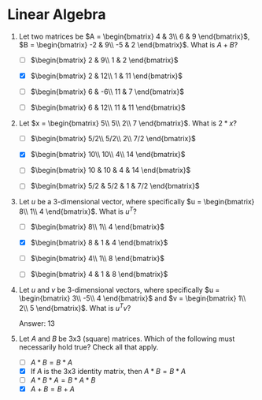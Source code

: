 # Linear Algebra

1. Let two matrices be $A = \begin{bmatrix} 4 & 3\\ 6 & 9 \end{bmatrix}$,  $B = \begin{bmatrix} -2 & 9\\ -5 & 2 \end{bmatrix}$. What is $A + B$?

   - [ ] $\begin{bmatrix} 2 & 9\\ 1 & 2 \end{bmatrix}$
   - [x] $\begin{bmatrix} 2 & 12\\ 1 & 11 \end{bmatrix}$
   - [ ] $\begin{bmatrix} 6 & -6\\ 11 & 7 \end{bmatrix}$
   - [ ] $\begin{bmatrix} 6 & 12\\ 11 & 11 \end{bmatrix}$

   

2. Let $x = \begin{bmatrix} 5\\ 5\\ 2\\ 7 \end{bmatrix}$. What is $2 * x$?

   - [ ] $\begin{bmatrix} 5/2\\ 5/2\\ 2\\ 7/2 \end{bmatrix}$
   - [x] $\begin{bmatrix} 10\\ 10\\ 4\\ 14 \end{bmatrix}$
   - [ ] $\begin{bmatrix} 10 & 10 & 4 & 14 \end{bmatrix}$
   - [ ] $\begin{bmatrix} 5/2 & 5/2 & 1 & 7/2 \end{bmatrix}$



3. Let $u$ be a 3-dimensional vector, where specifically $u = \begin{bmatrix} 8\\ 1\\ 4 \end{bmatrix}$. What is $u^T$?
   - [ ] $\begin{bmatrix} 8\\ 1\\ 4 \end{bmatrix}$
   - [x] $\begin{bmatrix} 8 & 1 & 4 \end{bmatrix}$
   - [ ] $\begin{bmatrix} 4\\ 1\\ 8 \end{bmatrix}$
   - [ ] $\begin{bmatrix} 4 & 1 & 8 \end{bmatrix}$



4. Let $u$ and $v$ be 3-dimensional vectors, where specifically $u = \begin{bmatrix} 3\\ -5\\ 4 \end{bmatrix}$ and $v = \begin{bmatrix} 1\\ 2\\ 5 \end{bmatrix}$. What is $u^Tv$?

   Answer: 13

   

5. Let $A$ and $B$ be 3x3 (square) matrices. Which of the following must necessarily hold true? Check all that apply.

   - [ ] $A * B = B * A$
   - [x] If $A$ is the 3x3 identity matrix, then $A * B = B * A$
   - [ ] $A * B * A = B * A * B$
   - [x] $A + B = B + A$